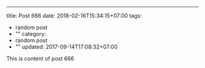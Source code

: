 ---
title: Post 666
date: 2018-02-16T15:34:15+07:00
tags:
  - random post
  - ""
category:
  - random post
  - ""
updated: 2017-09-14T17:08:32+07:00

This is content of post 666